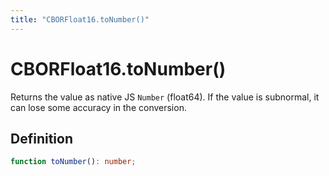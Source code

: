 ```yaml
---
title: "CBORFloat16.toNumber()"
---
```


# CBORFloat16.toNumber()

Returns the value as native JS `Number` (float64). If the value is subnormal, it can lose some accuracy in the conversion.

## Definition

```ts
function toNumber(): number;
```
